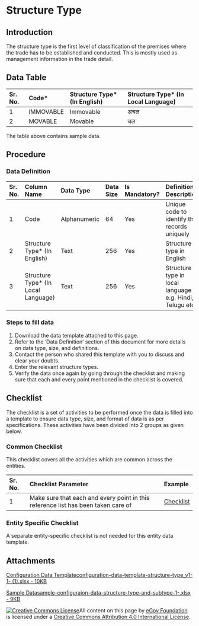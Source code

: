 # Structure Type

## Introduction <a id="introduction"></a>

The structure type is the first level of classification of the premises where the trade has to be established and conducted. This is mostly used as management information in the trade detail.

## Data Table <a id="data-table"></a>

| Sr. No. | Code\* | Structure Type\* \(In English\) | Structure Type\* \(In Local Language\) |
| :--- | :--- | :--- | :--- |
| 1 | IMMOVABLE | Immovable | अचल |
| 2 | MOVABLE | Movable | चल |

The table above contains sample data.

## Procedure <a id="procedure"></a>

### Data Definition <a id="data-definition"></a>

| Sr. No. | Column Name | Data Type | Data Size | Is Mandatory? | Definition/ Description |
| :--- | :--- | :--- | :--- | :--- | :--- |
| 1 | Code | Alphanumeric | 64 | Yes | Unique code to identify the records uniquely |
| 2 | Structure Type\* \(In English\) | Text | 256 | Yes | Structure type in English |
| 3 | Structure Type\* \(In Local Language\) | Text | 256 | Yes | Structure type in local language e.g. Hindi, Telugu etc. |

### Steps to fill data <a id="steps-to-fill-data"></a>

1. Download the data template attached to this page.
2. Refer to the ‘Data Definition’ section of this document for more details on data type, size, and definitions.
3. Contact the person who shared this template with you to discuss and clear your doubts.
4. Enter the relevant structure types.
5. Verify the data once again by going through the checklist and making sure that each and every point mentioned in the checklist is covered.

## Checklist <a id="checklist"></a>

The checklist is a set of activities to be performed once the data is filled into a template to ensure data type, size, and format of data is as per specifications. These activities have been divided into 2 groups as given below.

### Common Checklist <a id="common-checklist"></a>

This checklist covers all the activities which are common across the entities.

| Sr. No. | Checklist Parameter | Example |
| :--- | :--- | :--- |
| 1 | Make sure that each and every point in this reference list has been taken care of | ​[Checklist](https://docs.digit.org/configure-digit/configuring-master-data-templates/module-setup/common-config/checklist)​ |

### Entity Specific Checklist <a id="entity-specific-checklist"></a>

A separate entity-specific checklist is not needed for this entity data template.

## Attachments <a id="attachments"></a>

[Configuration Data Templateconfiguration-data-template-structure-type\_v1-1- \(1\).xlsx - 10KB](https://firebasestorage.googleapis.com/v0/b/gitbook-28427.appspot.com/o/assets%2F-MERG_iQW5oN4ukgXP8K%2Fsync%2Fe39d14623d0882c27ff15370b107fc16f1943134.xlsx?generation=1602050610105129&alt=media)

[Sample Datasample-configuraion-data-structure-type-and-subtype-1-.xlsx - 9KB](https://firebasestorage.googleapis.com/v0/b/gitbook-28427.appspot.com/o/assets%2F-MERG_iQW5oN4ukgXP8K%2Fsync%2F478873bdc35f083420d570fd5618be561e495cb8.xlsx?generation=1602050605458562&alt=media)



 [![Creative Commons License](https://i.creativecommons.org/l/by/4.0/80x15.png)](http://creativecommons.org/licenses/by/4.0/)All content on this page by [eGov Foundation ](https://egov.org.in/)is licensed under a [Creative Commons Attribution 4.0 International License](http://creativecommons.org/licenses/by/4.0/).

